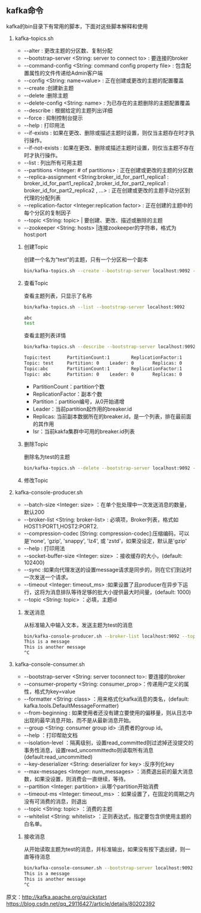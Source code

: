 ## kafka命令

kafka的bin目录下有常用的脚本，下面对这些脚本解释和使用

1. kafka-topics.sh

    * --alter : 更改主题的分区数、复制分配
    * --bootstrap-server <String: server to connect to> : 要连接的broker
    * --command-config <String: command config property file> : 包含配置属性的文件传递给Admin客户端
    * --config <String: name=value> : 正在创建或更改的主题的配置覆盖
    * --create  :创建新主题              
    * --delete  :删除主题
    * --delete-config <String: name> : 为已存在的主题删除的主题配置覆盖
    * --describe : 根据给定的主题列出详细
    * --force : 抑制控制台提示             
    * --help  : 打印用法           
    * --if-exists : 如果在更改、删除或描述主题时设置，则仅当主题存在时才执行操作。                      
    * --if-not-exists : 如果在更改、删除或描述主题时设置，则仅当主题不存在时才执行操作。                       
    * --list : 列出所有可用主题  
    * --partitions <Integer: # of partitions> : 正在创建或更改的主题的分区数          
    * --replica-assignment <String:broker_id_for_part1_replica1 : broker_id_for_part1_replica2 ,broker_id_for_part2_replica1 : broker_id_for_part2_replica2 , ...> : 正在创建或更改的主题手动分区到代理的分配列表
    * --replication-factor <Integer:replication factor> : 正在创建的主题中的每个分区的复制因子       
    * --topic <String: topic> | 要创建、更改、描述或删除的主题
    * --zookeeper  <String: hosts> |连接zookeeper的字符串，格式为host:port

    1. 创建Topic

        创建一个名为“test”的主题，只有一个分区和一个副本

        ```bash
        bin/kafka-topics.sh --create --bootstrap-server localhost:9092 --replication-factor 1 --partitions 1 --topic test
        ```

    2. 查看Topic

        查看主题列表，只显示了名称

        ```bash
        bin/kafka-topics.sh --list --bootstrap-server localhost:9092

        abc
        test
        ```
        
        查看主题列表详情

        ```bash
        bin/kafka-topics.sh --describe --bootstrap-server localhost:9092

        Topic:test      PartitionCount:1        ReplicationFactor:1     Configs:segment.bytes=1073741824
        Topic: test     Partition: 0    Leader: 0       Replicas: 0     Isr: 0
        Topic:abc       PartitionCount:1        ReplicationFactor:1     Configs:segment.bytes=1073741824
        Topic: abc      Partition: 0    Leader: 0       Replicas: 0     Isr: 0
        ```

        * PartitionCount：partition个数 
        * ReplicationFactor：副本个数 
        * Partition：partition编号，从0开始递增 
        * Leader：当前partition起作用的breaker.id 
        * Replicas: 当前副本数据所在的breaker.id，是一个列表，排在最前面的其作用 
        * Isr：当前kakfa集群中可用的breaker.id列表

    3. 删除Topic

        删除名为test的主题

        ```bash
        bin/kafka-topics.sh --delete --bootstrap-server localhost:9092 --topic test
        ```

    4. 修改Topic

2. kafka-console-producer.sh

    * --batch-size <Integer: size> ：在单个批处理中一次发送消息的数量，默认200      
    * --broker-list <String: broker-list> : 必填项，Broker列表，格式如 HOST1:PORT1,HOST2:PORT2.    
    * --compression-codec [String: compression-codec]:压缩编码，可以是'none', 'gzip', 'snappy', 'lz4', 或 'zstd'，如果没设定，默认是'gzip'                
    * --help : 打印用法      
    * --socket-buffer-size <Integer: size> ：接收缓存的大小，(default: 102400)          
    * --sync :如果向代理发送的设置message请求是同步的，则在它们到达时一次发送一个请求。           
    * --timeout <Integer: timeout_ms> :如果设置了且producer在异步下运行，这将为消息排队等待足够的批大小提供最大时间量，(default: 1000) 
    * --topic <String: topic> ：必填，主题id        

    1. 发送消息

        从标准输入中输入文本，发送主题为test的消息

        ```bash
        bin/kafka-console-producer.sh --broker-list localhost:9092 --topic test
        This is a message
        This is another message
        ^C
        ```

3. kafka-console-consumer.sh       

    * --bootstrap-server <String: server toconnect to>: 要连接的broker                                                                      
    * --consumer-property <String: consumer_prop>：传递用户定义的属性，格式为key=value                    
    * --formatter <String: class> ：用来格式化kafka消息的类名，(default: kafka.tools.DefaultMessageFormatter)             
    * --from-beginning : 如果使用者还没有建立要使用的偏移量，则从日志中出现的最早消息开始，而不是从最新消息开始。                         
    * --group <String: consumer group id> :消费者的group id。
    * --help  ：打印帮助文档       
    * --isolation-level <String>：隔离级别，设置read_committed则过滤掉还没提交的事务性消息，设置read_uncommittedto则读取所有消息(default:read_uncommitted)
    * --key-deserializer <String: deserializer for key> :反序列化key                                                           
    * --max-messages <Integer: num_messages> ：消费退出前的最大消息数，如果没设置，则消费会一直继续，等待。                  
    * --partition <Integer: partition> :从哪个partition开始消费    
    * --timeout-ms <Integer: timeout_ms> ：如果设置了，在固定的周期之内没有可消费的消息，则退出                
    * --topic <String: topic> ：消费的主题                       
    * --whitelist <String: whitelist> ：正则表达式，指定要包含供使用主题的白名单。   

    1. 接收消息

        从开始读取主题为test的消息，并标准输出，如果没有按下退出键，则一直等待消息

        ```bash
        bin/kafka-console-consumer.sh --bootstrap-server localhost:9092 --topic test --from-beginning
        This is a message
        This is another message
        ^C
        ```   

原文：http://kafka.apache.org/quickstart
https://blog.csdn.net/qq_29116427/article/details/80202392
